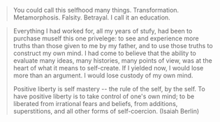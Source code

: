 

> You could call this selfhood many things. Transformation. Metamorphosis. Falsity. Betrayal. 
> I call it an education.

> Everything I had worked for, all my years of stufy, had been to purchase muself this one privelege: to see and experience more truths than those given to me by my father, and to use those truths to construct my own mind. I had come to believe that the ability to evaluate many ideas, many histories, many points of view, was at the heart of what it means to self-create. If I yielded now, I would lose more than an argument. I would lose custody of my own mind. 
>
> Positive liberty is self mastery -- the rule of the self, by the self. To have positive liberty is to take control of one's own mind; to be liberated from irrational fears and beliefs, from additions, superstitions, and all other forms of self-coercion. (Isaiah Berlin)
>
>
